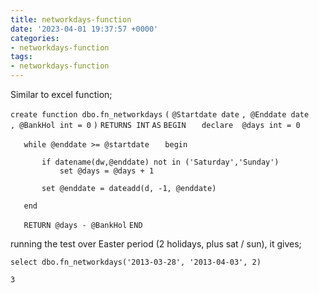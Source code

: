 ```yaml
---
title: networkdays-function
date: '2023-04-01 19:37:57 +0000'
categories:
- networkdays-function
tags:
- networkdays-function
---
```



Similar to excel function;

`create function dbo.fn_networkdays`
`(`
`@Startdate date`
`, @Enddate date`
`, @BankHol int = 0`
`)`
`RETURNS INT`
`AS`
`BEGIN`
`   declare  @days int = 0`

`   while @enddate >= @startdate`
`   begin`

`       if datename(dw,@enddate) not in ('Saturday','Sunday')`
`           set @days = @days + 1`

`       set @enddate = dateadd(d, -1, @enddate)`

`   end`

`   RETURN @days - @BankHol`
`END`

running the test over Easter period (2 holidays, plus sat / sun), it
gives;

`select dbo.fn_networkdays('2013-03-28', '2013-04-03', 2)`

`3`